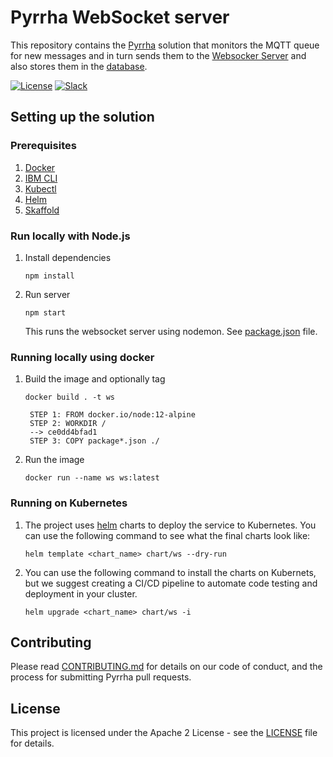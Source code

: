 # Pyrrha WebSocket server

This repository contains the [Pyrrha](https://github.com/Code-and-Response/Prometeo) solution that monitors the MQTT queue for new messages and in turn sends them to the [Websocker Server](https://github.com/Call-for-Code/Prometeo-WebSocket-Server) and also stores them in the [database](https://github.com/Call-for-Code/Prometeo-Database).

[![License](https://img.shields.io/badge/License-Apache2-blue.svg)](https://www.apache.org/licenses/LICENSE-2.0) [![Slack](https://img.shields.io/badge/Join-Slack-blue)](https://callforcode.org/slack)

## Setting up the solution

### Prerequisites
1. [Docker](https://docs.docker.com/desktop/)
2. [IBM CLI](https://cloud.ibm.com/docs/cli?topic=cli-install-ibmcloud-cli)
3. [Kubectl](https://kubernetes.io/docs/tasks/tools/install-kubectl/)
4. [Helm](https://helm.sh/docs/intro/install/)
5. [Skaffold](https://skaffold.dev/docs/install/)

### Run locally with Node.js
1. Install dependencies
   ```
   npm install
   ```
2. Run server
   ```
   npm start
   ```
   This runs the websocket server using nodemon. See [package.json](package.json) file.

### Running locally using docker
1. Build the image and optionally tag
   ```
   docker build . -t ws
   ```
   ```
    STEP 1: FROM docker.io/node:12-alpine
    STEP 2: WORKDIR /
    --> ce0dd4bfad1
    STEP 3: COPY package*.json ./
   ```
2. Run the image
   ```
   docker run --name ws ws:latest
   ```

### Running on Kubernetes
1. The project uses [helm](https://helm.sh/) charts to deploy the service to Kubernetes. You can use the following command to see what the final charts look like:
    ```
    helm template <chart_name> chart/ws --dry-run  
    ```
2. You can use the following command to install the charts on Kubernets, but we suggest creating a CI/CD pipeline to automate code testing and deployment in your cluster.
   ```
   helm upgrade <chart_name> chart/ws -i 
   ```


## Contributing

Please read [CONTRIBUTING.md](CONTRIBUTING.md) for details on our code of conduct, and the process for submitting Pyrrha pull requests.

## License

This project is licensed under the Apache 2 License - see the [LICENSE](LICENSE) file for details.
